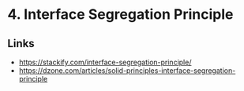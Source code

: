 # 4. Interface Segregation Principle

## Links

- https://stackify.com/interface-segregation-principle/
- https://dzone.com/articles/solid-principles-interface-segregation-principle
